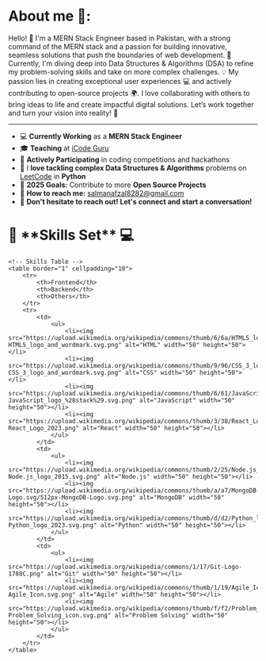 <h1>About me 🚀:</h1>

Hello! 👋 I'm a MERN Stack Engineer based in Pakistan, with a strong command of the MERN stack and a passion for building innovative, seamless solutions that push the boundaries of web development. 
🚀 Currently, I'm diving deep into Data Structures & Algorithms (DSA) to refine my problem-solving skills and take on more complex challenges. 💡
My passion lies in creating exceptional user experiences 💻 and actively contributing to open-source projects 🌍.
I love collaborating with others to bring ideas to life and create impactful digital solutions.
Let’s work together and turn your vision into reality! 🌟
<hr>

<ul>
    <li>💻 <strong>Currently Working</strong> as a <strong>MERN Stack Engineer</strong></li>
    <li>🎓 <strong>Teaching</strong> at <a href="https://www.facebook.com/iCodeguru" target="_blank">iCode Guru</a></li>
    <li>🚀 <strong>Actively Participating</strong> in coding competitions and hackathons</li>
    <li>🧩 I <strong>love tackling complex Data Structures & Algorithms</strong> problems on <a href="https://leetcode.com/" target="_blank">LeetCode</a> in <strong>Python</strong></li>
    <li>🎯 <strong>2025 Goals:</strong> Contribute to more <strong>Open Source Projects</strong></li>
    <li>📧 <strong>How to reach me:</strong> <a href="mailto:salmanafzal8282@gmail.com">salmanafzal8282@gmail.com</a></li>
    <li>🤝 <strong>Don't hesitate to reach out! Let's connect and start a conversation!</strong></li>
</ul>

<body>
    <!-- Skills Set Heading -->
    <h1>🔧 **Skills Set** 💻</h1>
    
    <!-- Skills Table -->
    <table border="1" cellpadding="10">
        <tr>
            <th>Frontend</th>
            <th>Backend</th>
            <th>Others</th>
        </tr>
        <tr>
            <td>
                <ul>
                    <li><img src="https://upload.wikimedia.org/wikipedia/commons/thumb/6/6a/HTML5_logo_and_wordmark.svg/512px-HTML5_logo_and_wordmark.svg.png" alt="HTML" width="50" height="50"></li>
                    <li><img src="https://upload.wikimedia.org/wikipedia/commons/thumb/9/96/CSS_3_logo_and_wordmark.svg/512px-CSS_3_logo_and_wordmark.svg.png" alt="CSS" width="50" height="50"></li>
                    <li><img src="https://upload.wikimedia.org/wikipedia/commons/thumb/6/61/JavaScript_logo_%28stack%29.svg/512px-JavaScript_logo_%28stack%29.svg.png" alt="JavaScript" width="50" height="50"></li>
                    <li><img src="https://upload.wikimedia.org/wikipedia/commons/thumb/3/38/React_Logo_2023.png/512px-React_Logo_2023.png" alt="React" width="50" height="50"></li>
                </ul>
            </td>
            <td>
                <ul>
                    <li><img src="https://upload.wikimedia.org/wikipedia/commons/thumb/2/25/Node.js_logo_2015.svg/512px-Node.js_logo_2015.svg.png" alt="Node.js" width="50" height="50"></li>
                    <li><img src="https://upload.wikimedia.org/wikipedia/commons/thumb/a/a7/MongoDB-Logo.svg/512px-MongoDB-Logo.svg.png" alt="MongoDB" width="50" height="50"></li>
                    <li><img src="https://upload.wikimedia.org/wikipedia/commons/thumb/d/d2/Python_logo_2023.svg/512px-Python_logo_2023.svg.png" alt="Python" width="50" height="50"></li>
                </ul>
            </td>
            <td>
                <ul>
                    <li><img src="https://upload.wikimedia.org/wikipedia/commons/1/17/Git-Logo-1788C.png" alt="Git" width="50" height="50"></li>
                    <li><img src="https://upload.wikimedia.org/wikipedia/commons/thumb/1/19/Agile_Icon.svg/512px-Agile_Icon.svg.png" alt="Agile" width="50" height="50"></li>
                    <li><img src="https://upload.wikimedia.org/wikipedia/commons/thumb/f/f2/Problem_Solving_icon.svg/512px-Problem_Solving_icon.svg.png" alt="Problem Solving" width="50" height="50"></li>
                </ul>
            </td>
        </tr>
    </table>
</body>
